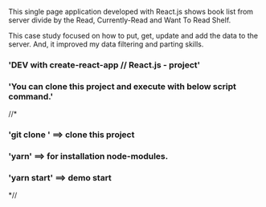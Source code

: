 This single page application developed with React.js shows book list from server divide by the Read, Currently-Read and Want To Read Shelf. 

This case study focused on how to put, get, update and add the data to the server. And, it improved my data filtering and parting skills.

### 'DEV with create-react-app // React.js - project'

### 'You can clone this project and execute with below script command.'

//*

  ### 'git clone <http clone url>' ==> clone this project

  ### 'yarn'  ==> for installation node-modules.

  ### 'yarn start' ==> demo start

*//

